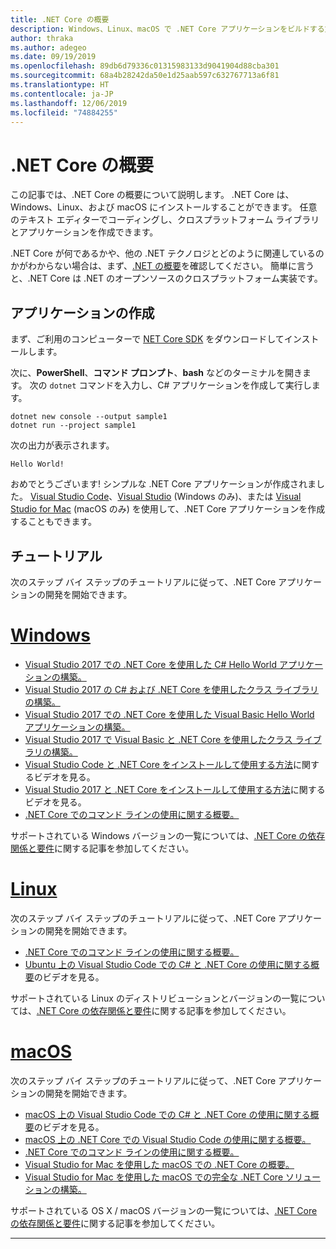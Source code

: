```yaml
---
title: .NET Core の概要
description: Windows、Linux、macOS で .NET Core アプリケーションをビルドする方法を学習するためのリソースを示します。
author: thraka
ms.author: adegeo
ms.date: 09/19/2019
ms.openlocfilehash: 89db6d79336c01315983133d9041904d88cba301
ms.sourcegitcommit: 68a4b28242da50e1d25aab597c632767713a6f81
ms.translationtype: HT
ms.contentlocale: ja-JP
ms.lasthandoff: 12/06/2019
ms.locfileid: "74884255"
---
```

# <a name="get-started-with-net-core"></a>.NET Core の概要

この記事では、.NET Core の概要について説明します。 .NET Core は、Windows、Linux、および macOS にインストールすることができます。 任意のテキスト エディターでコーディングし、クロスプラットフォーム ライブラリとアプリケーションを作成できます。 

.NET Core が何であるかや、他の .NET テクノロジとどのように関連しているのかがわからない場合は、まず、[.NET の概要](https://dotnet.microsoft.com/learn/dotnet/what-is-dotnet)を確認してください。 簡単に言うと、.NET Core は .NET のオープンソースのクロスプラットフォーム実装です。

## <a name="create-an-application"></a>アプリケーションの作成

まず、ご利用のコンピューターで [NET Core SDK](https://dotnet.microsoft.com/download) をダウンロードしてインストールします。

次に、**PowerShell**、**コマンド プロンプト**、**bash** などのターミナルを開きます。 次の `dotnet` コマンドを入力し、C# アプリケーションを作成して実行します。

```dotnetcli
dotnet new console --output sample1
dotnet run --project sample1
```

次の出力が表示されます。

```console
Hello World!
```

おめでとうございます! シンプルな .NET Core アプリケーションが作成されました。 [Visual Studio Code](tutorials/with-visual-studio-code.md)、[Visual Studio](tutorials/with-visual-studio.md) (Windows のみ)、または [Visual Studio for Mac](tutorials/using-on-mac-vs.md) (macOS のみ) を使用して、.NET Core アプリケーションを作成することもできます。

## <a name="tutorials"></a>チュートリアル

次のステップ バイ ステップのチュートリアルに従って、.NET Core アプリケーションの開発を開始できます。

<!-- markdownlint-disable MD025 -->

# <a name="windowstabwindows"></a>[Windows](#tab/windows)

- [Visual Studio 2017 での .NET Core を使用した C# Hello World アプリケーションの構築。](./tutorials/with-visual-studio.md)
- [Visual Studio 2017 の C# および .NET Core を使用したクラス ライブラリの構築。](./tutorials/library-with-visual-studio.md)
- [Visual Studio 2017 での .NET Core を使用した Visual Basic Hello World アプリケーションの構築。](./tutorials/vb-with-visual-studio.md)
- [Visual Studio 2017 で Visual Basic と .NET Core を使用したクラス ライブラリの構築。](./tutorials/vb-library-with-visual-studio.md)  
- [Visual Studio Code と .NET Core をインストールして使用する方法](https://channel9.msdn.com/Blogs/dotnet/Get-started-with-VS-Code-using-CSharp-and-NET-Core/)に関するビデオを見る。
- [Visual Studio 2017 と .NET Core をインストールして使用する方法](https://channel9.msdn.com/Blogs/dotnet/Get-Started-NET-Core-Visual-Studio-2017/)に関するビデオを見る。
- [.NET Core でのコマンド ラインの使用に関する概要。](tutorials/cli-create-console-app.md)

サポートされている Windows バージョンの一覧については、[.NET Core の依存関係と要件](install/dependencies.md?tabs=netcore30&pivots=os-windows)に関する記事を参加してください。

# <a name="linuxtablinux"></a>[Linux](#tab/linux)

次のステップ バイ ステップのチュートリアルに従って、.NET Core アプリケーションの開発を開始できます。

- [.NET Core でのコマンド ラインの使用に関する概要。](tutorials/cli-create-console-app.md)
- [Ubuntu 上の Visual Studio Code での C# と .NET Core の使用に関する概要](https://channel9.msdn.com/Blogs/dotnet/Get-started-with-VS-Code-Csharp-dotnet-Core-Ubuntu)のビデオを見る。

サポートされている Linux のディストリビューションとバージョンの一覧については、[.NET Core の依存関係と要件](install/dependencies.md?tabs=netcore30&pivots=os-linux)に関する記事を参加してください。

# <a name="macostabmacos"></a>[macOS](#tab/macos)

次のステップ バイ ステップのチュートリアルに従って、.NET Core アプリケーションの開発を開始できます。

- [macOS 上の Visual Studio Code での C# と .NET Core の使用に関する概要](https://channel9.msdn.com/Blogs/dotnet/Get-started-VSCode-NET-Core-Mac)のビデオを見る。
- [macOS 上の .NET Core での Visual Studio Code の使用に関する概要。](tutorials/using-on-macos.md)
- [.NET Core でのコマンド ラインの使用に関する概要。](tutorials/cli-create-console-app.md)
- [Visual Studio for Mac を使用した macOS での .NET Core の概要。](tutorials/using-on-mac-vs.md)
- [Visual Studio for Mac を使用した macOS での完全な .NET Core ソリューションの構築。](tutorials/using-on-mac-vs-full-solution.md)

サポートされている OS X / macOS バージョンの一覧については、[.NET Core の依存関係と要件](install/dependencies.md?tabs=netcore30&pivots=os-macos)に関する記事を参加してください。

---
